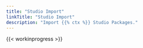 ```yaml
---
title: "Studio Import"
linkTitle: "Studio Import"
description: "Import {{% ctx %}} Studio Packages."
---
```


{{< workinprogress >}}
